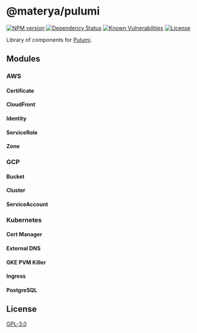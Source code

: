 # @materya/pulumi

[![NPM version][npm-image]][npm-url]
[![Dependency Status][david-image]][david-url]
[![Known Vulnerabilities][snyk-image]][snyk-url]
[![License][license-image]][license-url]

<!-- [![Build status][travis-image]][travis-url]
[![codecov][codecov-image]][codecov-url] -->

Library of components for [Pulumi](https://www.pulumi.com/).

## Modules

### AWS

#### Certificate

#### CloudFront

#### Identity

#### ServiceRole

#### Zone

### GCP

#### Bucket

#### Cluster

#### ServiceAccount

### Kubernetes

#### Cert Manager

#### External DNS

#### GKE PVM Killer

#### Ingress

#### PostgreSQL

## License

[GPL-3.0](LICENSE)

[npm-image]: https://img.shields.io/npm/v/@materya/pulumi.svg?style=flat-square
[npm-url]: https://npmjs.org/package/@materya/pulumi
[david-image]: https://img.shields.io/david/materya/pulumi.svg?style=flat-square
[david-url]: https://david-dm.org/materya/pulumi
[snyk-image]: https://snyk.io/test/github/materya/pulumi/badge.svg?style=flat-square
[snyk-url]: https://app.snyk.io/test/github/materya/pulumi?targetFile=package.json
[license-image]: https://img.shields.io/npm/l/@materya/pulumi.svg?style=flat-square
[license-url]: LICENSE
